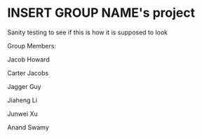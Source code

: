 # INSERT GROUP NAME's project

Sanity testing to see if this is how it is supposed to look

Group Members:

Jacob Howard

Carter Jacobs

Jagger Guy 

Jiaheng Li

Junwei Xu

Anand Swamy
